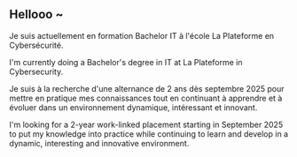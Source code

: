 ## Hellooo ~
 Je suis actuellement en formation Bachelor IT à l'école La Plateforme en Cybersécurité.
 
 I'm currently doing a Bachelor's degree in IT at La Plateforme in Cybersecurity.

 Je suis à la recherche d'une alternance de 2 ans dès septembre 2025 pour mettre en pratique mes connaissances tout en continuant à apprendre et à évoluer dans un environnement dynamique, intéressant et innovant.
 
 I'm looking for a 2-year work-linked placement starting in September 2025 to put my knowledge into practice while continuing to learn and develop in a dynamic, interesting and innovative environment.

